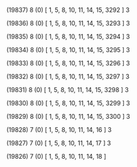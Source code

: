 (19837) 8 (0) [ 1, 5, 8, 10, 11, 14, 15, 3292 ] 3 


(19836) 8 (0) [ 1, 5, 8, 10, 11, 14, 15, 3293 ] 3 


(19835) 8 (0) [ 1, 5, 8, 10, 11, 14, 15, 3294 ] 3 


(19834) 8 (0) [ 1, 5, 8, 10, 11, 14, 15, 3295 ] 3 


(19833) 8 (0) [ 1, 5, 8, 10, 11, 14, 15, 3296 ] 3 


(19832) 8 (0) [ 1, 5, 8, 10, 11, 14, 15, 3297 ] 3 


(19831) 8 (0) [ 1, 5, 8, 10, 11, 14, 15, 3298 ] 3 


(19830) 8 (0) [ 1, 5, 8, 10, 11, 14, 15, 3299 ] 3 


(19829) 8 (0) [ 1, 5, 8, 10, 11, 14, 15, 3300 ] 3 


(19828) 7 (0) [ 1, 5, 8, 10, 11, 14, 16 ] 3 


(19827) 7 (0) [ 1, 5, 8, 10, 11, 14, 17 ] 3 


(19826) 7 (0) [ 1, 5, 8, 10, 11, 14, 18 ]  

